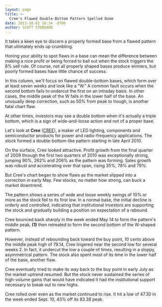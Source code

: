 ```yaml
---
layout: page
title: >-
  Cree's Flawed Double-Bottom Pattern Spelled Doom
date: 2013-10-02 16:34 -0700
author: SCOTT STODDARD
---
```





It takes a keen eye to discern a properly formed base from a flawed pattern that ultimately ends up crumbling.


Honing your ability to spot flaws in a base can mean the difference between making a nice profit or being forced to bail out when the stock triggers the 8% sell rule. Of course, not all properly shaped bases produce winners, but poorly formed bases have little chance of success.


In this column, we'll focus on flawed double-bottom bases, which form over at least seven weeks and look like a "W." A common fault occurs when the second bottom fails to undercut the first on an intraday basis. In other cases, the middle peak of the W falls in the lower half of the base. An unusually deep correction, such as 50% from peak to trough, is another fatal chart flaw.


At other times, investors may see a double bottom when it's actually a triple bottom, which is a sign of wide-and-loose action and not of a proper base.


Let's look at **Cree** ([CREE](https://research.investors.com/quote.aspx?symbol=CREE)), a maker of LED lighting, components and semiconductor products for power and radio-frequency applications. The stock formed a double-bottom-like pattern starting in late April 2010.


On the surface, Cree looked attractive. Profit growth from the final quarter of 2009 through the first two quarters of 2010 was exceptionally strong, jumping 90%, 262% and 206% as the pattern was forming. Sales growth was robust and accelerating over that span, rising 35%, 78% and 79%.


But Cree's chart began to show flaws as the market slipped into a correction in early May. Few stocks, no matter how strong, can buck a market downtrend.


The pattern shows a series of wide and loose weekly swings of 10% or more as the stock fell to its first low. In a normal base, the initial decline is orderly and controlled, indicating that institutional investors are supporting the stock and gradually building a position on expectation of a rebound.


Cree bounced back sharply in the week ended May 14 to form the pattern's middle peak, **(1)** then retreated to form the second bottom of the W-shaped pattern.


However, instead of rebounding back toward the buy point, 10 cents above the middle peak high of 79.14, Cree lingered near the second low for several weeks 2. In fact, it undercut the low a couple of times, resulting in a sloppy, asymmetrical pattern. The stock also spent most of its time in the lower half of the base, another flaw.


Cree eventually tried to make its way back to the buy point in early July as the market uptrend resumed. But the stock never sustained the series of high-volume gains that would have indicated it had the institutional support necessary to break out to new highs.


Cree rolled over even as the market continued to rise. It hit a low of 47.30 in the week ended Sept. 10, 43% off its 83.38 peak.




